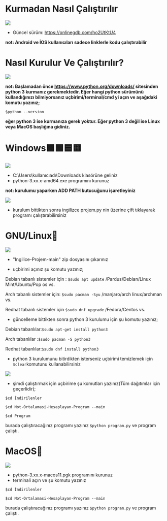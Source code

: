 # Kurmadan Nasıl Çalıştırılır
![](https://www.trio.dev/hubfs/Imported_Blog_Media/python_logo.jpg)

- Güncel sürüm: https://onlinegdb.com/ho2UtKtU4

**not: Android ve İOS kullanıcıları sadece linklerle kodu çalıştırabilir**
# Nasıl Kurulur Ve Çalıştırılır?

![](https://www.qoppa.com/wp-content/uploads/cross-platform.png)

**not: Başlamadan önce https://www.python.org/downloads/ sitesinden python 3 kurmanız gerekmektedir. Eğer hangi python sürümünü kullandığınızı bilmiyorsanız uçbirimi/terminal/cmd yi açın ve aşağıdaki komutu yazınız;**

`$python --version`

**eğer python 3 ise kurmanıza gerek yoktur. Eğer python 3 değil ise Linux veya MacOS başlığına gidiniz.**

# Windows🟧🟩🟦🟨
      
![](https://logo-marque.com/wp-content/uploads/2021/02/Windows-New-Logo.png)

- C:\Users\kullanıcıadı\Downloads klasörüne geliniz
- python-3.xx.x-amd64.exe programını kurunuz 

**not: kurulumu yaparken ADD PATH kutucuğunu işaretleyiniz**

![](https://miro.medium.com/max/720/0*7nOyowsPsGI19pZT.png)

- kurulum bittikten sonra ingilizce projem.py nin üzerine çift tıklayarak programı çalıştırabilirsiniz

# GNU/Linux🐧

![](https://1000logos.net/wp-content/uploads/2017/03/Symbol-Linux.jpg)

- "Ingilice-Projem-main" zip dosyasını çıkarınız 

- uçbirimi açınız şu komutu yazınız;

 Debian tabanlı sistemler için : `$sudo apt update`
 /Pardus/Debian/Linux Mint/Ubuntu/Pop os vs.
 
 Arch tabanlı sistemler için: `$sudo pacman -Syu`
 /manjaro/arch linux/archman vs.
 
 Redhat tabanlı sistemler için `$sudo dnf upgrade`
 /Fedora/Centos vs.
 
- güncelleme bittikten sonra python 3 kurulumu için şu komutu yazınız;

 Debian tabanlılar:`$sudo apt-get install python3`
 
 Arch tabanlılar :`$sudo pacman -S python3`
 
 Redhat tabanlılar:`$sudo dnf install python3`
 
- python 3 kurulumunu bitirdikten isterseniz uçbirimi temizlemek için `$clear`komutunu kullanabilirsiniz

![](https://www.bollyinside.com/articles/wp-content/uploads/sites/4/2022/06/Best-Fun-Linux-Distros-that-you-Should-Try.jpg)

- şimdi çalıştırmak için uçbirime şu komutları yazınız(Tüm dağıtımlar için geçerlidir);

`$cd İndirilenler`

`$cd Not-Ortalamasi-Hesaplayan-Program --main`

`$cd Program`

burada çalıştıracağınız programı yazınız `$python program.py` ve program çalıştı.

# MacOS🍎

![](https://images-wixmp-ed30a86b8c4ca887773594c2.wixmp.com/f/4633e000-a32c-4580-ac2d-76d3c0260a4a/da9gl56-1be1a52f-05e8-43b2-97c2-cfa2c61c34b4.png?token=eyJ0eXAiOiJKV1QiLCJhbGciOiJIUzI1NiJ9.eyJzdWIiOiJ1cm46YXBwOjdlMGQxODg5ODIyNjQzNzNhNWYwZDQxNWVhMGQyNmUwIiwiaXNzIjoidXJuOmFwcDo3ZTBkMTg4OTgyMjY0MzczYTVmMGQ0MTVlYTBkMjZlMCIsIm9iaiI6W1t7InBhdGgiOiJcL2ZcLzQ2MzNlMDAwLWEzMmMtNDU4MC1hYzJkLTc2ZDNjMDI2MGE0YVwvZGE5Z2w1Ni0xYmUxYTUyZi0wNWU4LTQzYjItOTdjMi1jZmEyYzYxYzM0YjQucG5nIn1dXSwiYXVkIjpbInVybjpzZXJ2aWNlOmZpbGUuZG93bmxvYWQiXX0.QXfophKx4EjsYhf1MD20IHnaSNlCGhM3NgBp86hy-V8)

- python-3.xx.x-macos11.pgk programını kurunuz
- terminali açın ve şu komutu yazınız

`$cd İndirilenler`

`$cd Not-Ortalamasi-Hesaplayan-Program --main`

burada çalıştıracağınız programı yazınız `$python program.py` ve program çalıştı.
